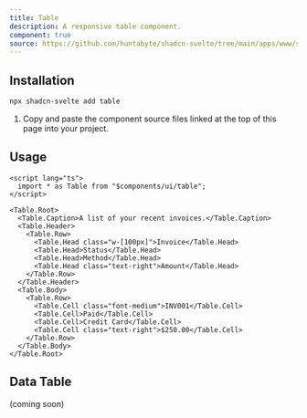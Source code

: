 ```yaml
---
title: Table
description: A responsive table component.
component: true
source: https://github.com/huntabyte/shadcn-svelte/tree/main/apps/www/src/lib/components/ui/table
---
```


<script>
  import { ComponentExample, ManualInstall } from '$lib/components/docs';
  import { TableDemo } from '@/registry/default/example'
</script>

<ComponentExample src="src/lib/registry/default/example/table/TableDemo.svelte">

<div slot="example" style="width: 100%;">
<TableDemo />
</div>

</ComponentExample>

## Installation

```bash
npx shadcn-svelte add table
```

<ManualInstall>

1. Copy and paste the component source files linked at the top of this page into your project.

</ManualInstall>

## Usage

```svelte
<script lang="ts">
  import * as Table from "$components/ui/table";
</script>
```

```svelte
<Table.Root>
  <Table.Caption>A list of your recent invoices.</Table.Caption>
  <Table.Header>
    <Table.Row>
      <Table.Head class="w-[100px]">Invoice</Table.Head>
      <Table.Head>Status</Table.Head>
      <Table.Head>Method</Table.Head>
      <Table.Head class="text-right">Amount</Table.Head>
    </Table.Row>
  </Table.Header>
  <Table.Body>
    <Table.Row>
      <Table.Cell class="font-medium">INV001</Table.Cell>
      <Table.Cell>Paid</Table.Cell>
      <Table.Cell>Credit Card</Table.Cell>
      <Table.Cell class="text-right">$250.00</Table.Cell>
    </Table.Row>
  </Table.Body>
</Table.Root>
```

## Data Table

(coming soon)
